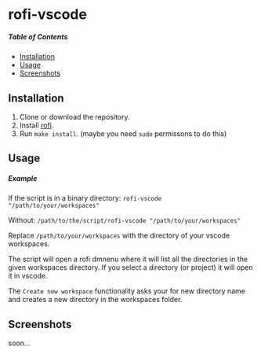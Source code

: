 # rofi-vscode
##### Table of Contents  
- [Installation](#installation)  
- [Usage](#usage)  
- [Screenshots](#screenshots) 


## Installation

1. Clone or download the repository.
2. Install [rofi](https://github.com/davatorium/rofi/blob/next/INSTALL.md#install-distribution).
3. Run ``make install``. (maybe you need ``sudo`` permissons to do this)

## Usage

##### Example

If the script is in a binary directory:
``rofi-vscode "/path/to/your/workspaces"``

Without: 
``/path/to/the/script/rofi-vscode "/path/to/your/workspaces"``

Replace ``/path/to/your/workspaces`` with the directory of your vscode workspaces.

The script will open a rofi dmnenu where it will list all the directories in the given workspaces directory. If you select a directory (or project) it will open it in vscode.

The ``Create new workspace`` functionality asks your for new directory name and creates a new directory in the workspaces folder. 

## Screenshots

soon...


